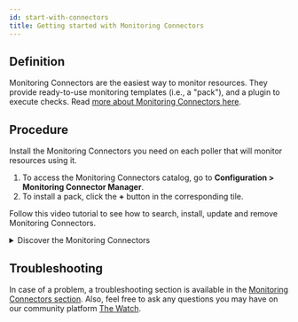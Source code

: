 ```yaml
---
id: start-with-connectors
title: Getting started with Monitoring Connectors
---
```


## Definition

Monitoring Connectors are the easiest way to monitor resources. They provide ready-to-use monitoring templates (i.e., a "pack"), and a plugin to execute checks. Read [more about Monitoring Connectors here](../monitoring/pluginpacks.md).

## Procedure

Install the Monitoring Connectors you need on each poller that will monitor resources using it.

1. To access the Monitoring Connectors catalog, go to **Configuration > Monitoring Connector Manager**.
2. To install a pack, click the **+** button in the corresponding tile.

Follow this video tutorial to see how to search, install, update and remove Monitoring Connectors.

<details>
<summary>Discover the Monitoring Connectors</summary>

<iframe width="100%" height="650" src="https://demo.arcade.software/R93jqJ7xI4abpgn1yZTd?embed" frameborder="0" allowfullscreen></iframe>

</details>

## Troubleshooting

In case of a problem, a troubleshooting section is available in the [Monitoring Connectors section](/pp/integrations/plugin-packs/getting-started/how-to-guides/troubleshooting-plugins/). Also, feel free to ask any questions you may have on our community platform [The Watch](https://thewatch.centreon.com/).
